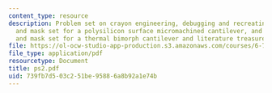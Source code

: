 ```yaml
---
content_type: resource
description: Problem set on crayon engineering, debugging and recreating a process
  and mask set for a polysilicon surface micromachined cantilever, and creating process
  and mask set for a thermal bimorph cantilever and literature treasure hunt.
file: https://ol-ocw-studio-app-production.s3.amazonaws.com/courses/6-777j-design-and-fabrication-of-microelectromechanical-devices-spring-2007/739fb7d503c251be95886a8b92a1e74b_ps2.pdf
file_type: application/pdf
resourcetype: Document
title: ps2.pdf
uid: 739fb7d5-03c2-51be-9588-6a8b92a1e74b
---
```

